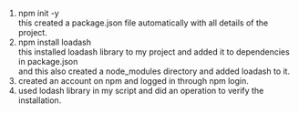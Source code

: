 1.  npm init -y <br>
    this created a package.json file automatically with all details of the project.<br>
2.  npm install loadash <br> 
    this installed loadash library to my project and added it to dependencies in package.json <br>
    and this also created a node_modules directory and added loadash to it.<br>
3.  created an account on npm and logged in through npm login.<br>
4.  used lodash library in my script and did an operation to verify the installation.<br>
